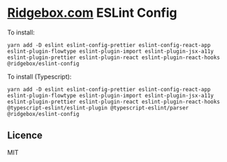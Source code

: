 # [Ridgebox.com](https://ridgebox.com) ESLint Config

To install:
```
yarn add -D eslint eslint-config-prettier eslint-config-react-app eslint-plugin-flowtype eslint-plugin-import eslint-plugin-jsx-a11y eslint-plugin-prettier eslint-plugin-react eslint-plugin-react-hooks @ridgebox/eslint-config
```

To install (Typescript):
```
yarn add -D eslint eslint-config-prettier eslint-config-react-app eslint-plugin-flowtype eslint-plugin-import eslint-plugin-jsx-a11y eslint-plugin-prettier eslint-plugin-react eslint-plugin-react-hooks @typescript-eslint/eslint-plugin @typescript-eslint/parser @ridgebox/eslint-config
```

## Licence

MIT
